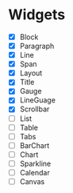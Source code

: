 # Widgets

- [x] Block
- [x] Paragraph
- [x] Line
- [x] Span
- [x] Layout
- [x] Title
- [x] Gauge
- [x] LineGuage
- [x] Scrollbar
- [ ] List
- [ ] Table
- [ ] Tabs
- [ ] BarChart
- [ ] Chart
- [ ] Sparkline
- [ ] Calendar
- [ ] Canvas
